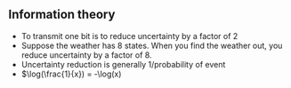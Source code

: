 ## Information theory

- To transmit one bit is to reduce uncertainty by a factor of 2
- Suppose the weather has 8 states. When you find the weather out, you reduce uncertainty by a factor of 8.
- Uncertainty reduction is generally 1/probability of event
- $\log(\frac{1}{x}) = -\log(x)